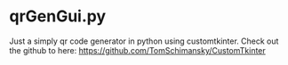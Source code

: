 # qrGenGui.py

Just a simply qr code generator in python using customtkinter.
Check out the github to here: https://github.com/TomSchimansky/CustomTkinter